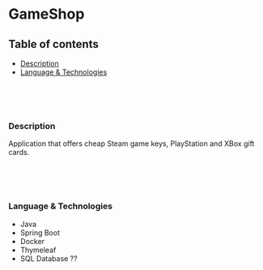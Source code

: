 # GameShop

## Table of contents

- [Description](#Description)
- [Language & Technologies](#Language&Technologies)

<br />
<br />
<br />
<a name="Description"/>

### Description

Application that offers cheap Steam game keys, PlayStation and XBox gift cards.


<br />
<br />
<br />
<a name="Language&Technologies"/>

### Language & Technologies

- Java
- Spring Boot
- Docker
- Thymeleaf
- SQL Database ??

